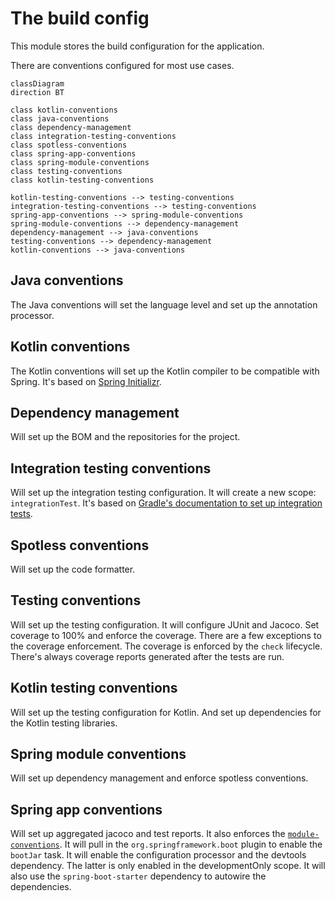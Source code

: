 # The build config
This module stores the build configuration for the application.

There are conventions configured for most use cases.

```mermaid
classDiagram
direction BT

class kotlin-conventions
class java-conventions
class dependency-management
class integration-testing-conventions
class spotless-conventions
class spring-app-conventions
class spring-module-conventions
class testing-conventions
class kotlin-testing-conventions

kotlin-testing-conventions --> testing-conventions
integration-testing-conventions --> testing-conventions
spring-app-conventions --> spring-module-conventions
spring-module-conventions --> dependency-management
dependency-management --> java-conventions
testing-conventions --> dependency-management
kotlin-conventions --> java-conventions
```

## Java conventions
The Java conventions will set the language level and set up the annotation processor.

## Kotlin conventions
The Kotlin conventions will set up the Kotlin compiler to be compatible with Spring.
It's based on [Spring Initializr][spring-initializr].

## Dependency management
Will set up the BOM and the repositories for the project.

## Integration testing conventions
Will set up the integration testing configuration.
It will create a new scope: `integrationTest`.
It's based on [Gradle's documentation to set up integration tests][gradle-integration].

## Spotless conventions
Will set up the code formatter.

## Testing conventions
Will set up the testing configuration.
It will configure JUnit and Jacoco.
Set coverage to 100% and enforce the coverage.
There are a few exceptions to the coverage enforcement.
The coverage is enforced by the `check` lifecycle.
There's always coverage reports generated after the tests are run.

## Kotlin testing conventions
Will set up the testing configuration for Kotlin.
And set up dependencies for the Kotlin testing libraries.

## Spring module conventions
Will set up dependency management and enforce spotless conventions.

## Spring app conventions
Will set up aggregated jacoco and test reports.
It also enforces the [`module-conventions`](#spring-module-conventions).
It will pull in the `org.springframework.boot` plugin to enable the `bootJar` task.
It will enable the configuration processor and the devtools dependency.
The latter is only enabled in the developmentOnly scope.
It will also use the `spring-boot-starter` dependency to autowire the dependencies.

[spring-initializr]: https://start.spring.io/
[gradle-integration]: https://docs.gradle.org/current/userguide/java_testing.html#sec:configuring_java_integration_tests
